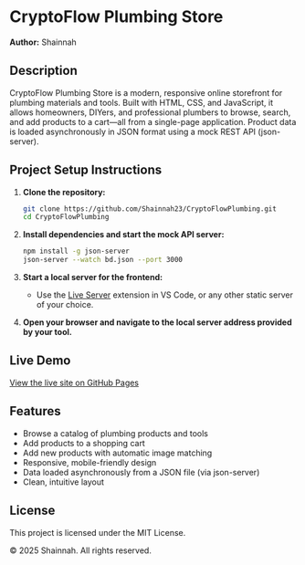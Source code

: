 # CryptoFlow Plumbing Store

**Author:** Shainnah

## Description

CryptoFlow Plumbing Store is a modern, responsive online storefront for plumbing materials and tools. Built with HTML, CSS, and JavaScript, it allows homeowners, DIYers, and professional plumbers to browse, search, and add products to a cart—all from a single-page application. Product data is loaded asynchronously in JSON format using a mock REST API (json-server).

## Project Setup Instructions

1. **Clone the repository:**
   ```sh
   git clone https://github.com/Shainnah23/CryptoFlowPlumbing.git
   cd CryptoFlowPlumbing
   ```

2. **Install dependencies and start the mock API server:**
   ```sh
   npm install -g json-server
   json-server --watch bd.json --port 3000
   ```

3. **Start a local server for the frontend:**
   - Use the [Live Server](https://marketplace.visualstudio.com/items?itemName=ritwickdey.LiveServer) extension in VS Code, or any other static server of your choice.

4. **Open your browser and navigate to the local server address provided by your tool.**

## Live Demo

[View the live site on GitHub Pages](https://Shainnah23.github.io/CryptoFlowPlumbing/)

## Features

- Browse a catalog of plumbing products and tools
- Add products to a shopping cart
- Add new products with automatic image matching
- Responsive, mobile-friendly design
- Data loaded asynchronously from a JSON file (via json-server)
- Clean, intuitive layout

## License

This project is licensed under the MIT License.

&copy; 2025 Shainnah. All rights reserved.